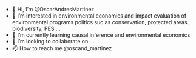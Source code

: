- 👋 Hi, I’m @OscarAndresMartinez
- 👀 I’m interested in environmental economics and impact evaluation of environmental programs politics suc as conservation, protected areas, biodiversity, PES ...
- 🌱 I’m currently learning causal inference and environmental economics
- 💞️ I’m looking to collaborate on ...
- 📫 How to reach me @oscand_martinez

<!---
OscarAndresMartinez/OscarAndresMartinez is a ✨ special ✨ repository because its `README.md` (this file) appears on your GitHub profile.
You can click the Preview link to take a look at your changes.
--->
